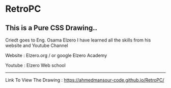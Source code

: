 # RetroPC

This is a Pure CSS Drawing..
---------------------------------------

Criedt goes to Eng. Osama Elzero I have learned all the skills from his website and Youtube Channel

Website : Elzero.org / or google Elzero Academy

Youtube : Elzero Web school

-------------------------------
Link To View The Drawing :
https://ahmedmansour-code.github.io/RetroPC/
